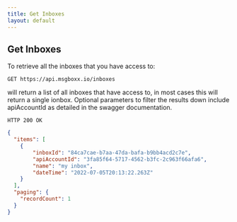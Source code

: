 ```yaml
---
title: Get Inboxes
layout: default
---
```


## Get Inboxes

To retrieve all the inboxes that you have access to:

`GET https://api.msgboxx.io/inboxes`

will return a list of all inboxes that have access to, in most cases this will return a single ionbox. Optional parameters to filter the results down include apiAccountId as detailed in the swagger documentation.

`HTTP 200 OK`

```json
{
  "items": [
    {
        "inboxId": "84ca7cae-b7aa-47da-bafa-b9bb4acd2c7e",
        "apiAccountId": "3fa85f64-5717-4562-b3fc-2c963f66afa6",
        "name": "my inbox",
        "dateTime": "2022-07-05T20:13:22.263Z"
    }
  ],
  "paging": {
    "recordCount": 1
  }
}
```

